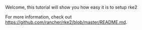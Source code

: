 Welcome, this tutorial will show you how easy it is to setup rke2

For more information, check out https://github.com/rancher/rke2/blob/master/README.md.
